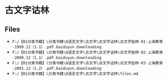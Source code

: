 # 古文字诂林

## Files

- `F:/【01分类书籍】\分类书籍\8语言文字\古文字\古文字诂林\古文字詁林·01·上海教育·1999.12（1.1）.pdf.baiduyun.downloading`
- `F:/【01分类书籍】\分类书籍\8语言文字\古文字\古文字诂林\古文字詁林·02·上海教育·2000.12（1.1）.pdf.baiduyun.downloading`
- `F:/【01分类书籍】\分类书籍\8语言文字\古文字\古文字诂林\古文字詁林·03·上海教育·2001.12（1.2）.pdf.baiduyun.downloading`
- `F:/【01分类书籍】\分类书籍\8语言文字\古文字\古文字诂林\files.md`
